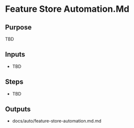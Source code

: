 # Feature Store Automation.Md

## Purpose

TBD

## Inputs

- TBD

## Steps

- TBD

## Outputs

- docs/auto/feature-store-automation.md.md
